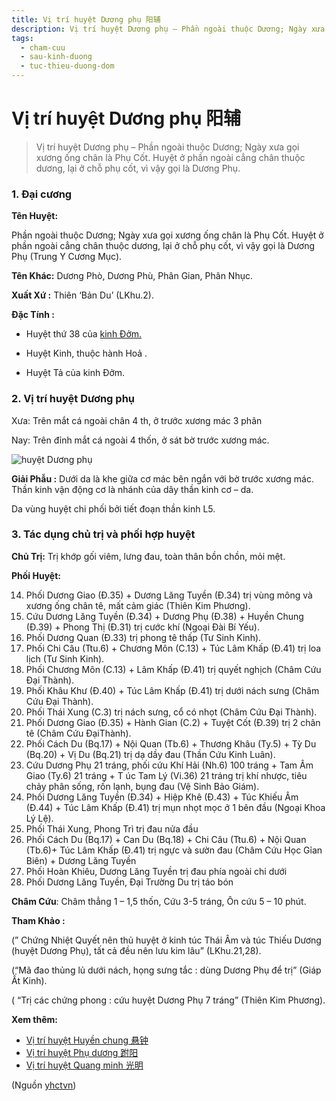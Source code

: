 ```yaml
---
title: Vị trí huyệt Dương phụ 阳辅
description: Vị trí huyệt Dương phụ – Phần ngoài thuộc Dương; Ngày xưa gọi xương ống chân là Phụ Cốt. Huyệt ở phần ngoài cẳng chân thuộc dương, lại ở chỗ phụ cốt, vì vậy gọi là Dương Phụ.
tags:
  - cham-cuu
  - sau-kinh-duong
  - tuc-thieu-duong-dom
---
```


# Vị trí huyệt Dương phụ 阳辅 

> Vị trí huyệt Dương phụ – Phần ngoài thuộc Dương; Ngày xưa gọi xương ống chân là Phụ Cốt. Huyệt ở phần ngoài cẳng chân thuộc dương, lại ở chỗ phụ cốt, vì vậy gọi là Dương Phụ.

### 1. Đại cương

**Tên Huyệt:**

Phần ngoài thuộc Dương; Ngày xưa gọi xương ống chân là Phụ Cốt. Huyệt ở phần ngoài cẳng chân thuộc dương, lại ở chỗ phụ cốt, vì vậy gọi là Dương Phụ (Trung Y Cương Mục).

**Tên Khác:** Dương Phò, Dương Phù, Phân Gian, Phân Nhục.

**Xuất Xứ :** Thiên ‘Bản Du’ (LKhu.2).

**Đặc Tính :**

+ Huyệt thứ 38 của [kinh Đởm.](/yhctvn/kinh-tuc-thieu-duong-dom/)

+ Huyệt Kinh, thuộc hành Hoả .

+ Huyệt Tả của kinh Đởm.

### 2. Vị trí huyệt Dương phụ

Xưa: Trên mắt cá ngoài chân 4 th, ở trước xương mác 3 phân

Nay: Trên đỉnh mắt cá ngoài 4 thốn, ở sát bờ trước xương mác.

![huyệt Dương phụ](/imgs/yhctvn/huyet-duong-phu-300x169.jpg)

**Giải Phẫu :** Dưới da là khe giữa cơ mác bên ngắn với bờ trước xương mác. Thần kinh vận động cơ là nhánh của dây thần kinh cơ – da.

Da vùng huyệt chi phối bởi tiết đoạn thần kinh L5.

### 3. Tác dụng chủ trị và phối hợp huyệt

**Chủ Trị:** Trị khớp gối viêm, lưng đau, toàn thân bồn chồn, mỏi mệt.

**Phối Huyệt:**

14. Phối Dương Giao (Đ.35) + Dương Lăng Tuyền (Đ.34) trị vùng mông và xương ống chân tê, mất cảm giác (Thiên Kim Phương).
15. Cứu Dương Lăng Tuyền (Đ.34) + Dương Phụ (Đ.38) + Huyền Chung (Đ.39) + Phong Thị (Đ.31) trị cước khí (Ngoại Đài Bí Yếu).
16. Phối Dương Quan (Đ.33) trị phong tê thấp (Tư Sinh Kinh).
17. Phối Chi Câu (Ttu.6) + Chương Môn (C.13) + Túc Lâm Khấp (Đ.41) trị loa lịch (Tư Sinh Kinh).
18. Phối Chương Môn (C.13) + Lâm Khấp (Đ.41) trị quyết nghịch (Châm Cứu Đại Thành).
19. Phối Khâu Khư (Đ.40) + Túc Lâm Khấp (Đ.41) trị dưới nách sưng (Châm Cứu Đại Thành).
20. Phối Thái Xung (C.3) trị nách sưng, cổ có nhọt (Châm Cứu Đại Thành).
21. Phối Dương Giao (Đ.35) + Hành Gian (C.2) + Tuyệt Cốt (Đ.39) trị 2 chân tê (Châm Cứu ĐạiThành).
22. Phối Cách Du (Bq.17) + Nội Quan (Tb.6) + Thương Khâu (Ty.5) + Tỳ Du (Bq.20) + Vị Du (Bq.21) trị dạ dầy đau (Thần Cứu Kinh Luân).
23. Cứu Dương Phụ 21 tráng, phối cứu Khí Hải (Nh.6) 100 tráng + Tam Âm Giao (Ty.6) 21 tráng + T úc Tam Lý (Vi.36) 21 tráng trị khí nhược, tiêu chảy phân sống, rốn lạnh, bụng đau (Vệ Sinh Bảo Giám).
24. Phối Dương Lăng Tuyền (Đ.34) + Hiệp Khê (Đ.43) + Túc Khiếu Âm (Đ.44) + Túc Lâm Khấp (Đ.41) trị mụn nhọt mọc ở 1 bên đầu (Ngoại Khoa Lý Lệ).
25. Phối Thái Xung, Phong Trì trị đau nửa đầu
26. Phối Cách Du (Bq.17) + Can Du (Bq.18) + Chi Câu (Ttu.6) + Nội Quan (Tb.6)+ Túc Lâm Khấp (Đ.41) trị ngực và sườn đau (Châm Cứu Học Gỉan Biên) + Dương Lăng Tuyền
27. Phối Hoàn Khiêu, Dương Lăng Tuyền trị đau phía ngoài chi dưới
28. Phối Dương Lăng Tuyền, Đại Trường Du trị táo bón

**Châm Cứu**: Châm thẳng 1 – 1,5 thốn, Cứu 3-5 tráng, Ôn cứu 5 – 10 phút.

**Tham Khảo :**

(” Chứng Nhiệt Quyết nên thủ huyệt ở kinh túc Thái Âm và túc Thiếu Dương (huyệt Dương Phụ), tất cả đều nên lưu kim lâu” (LKhu.21,28).

(“Mã đao thủng lủ dưới nách, họng sưng tắc : dùng Dương Phụ để trị” (Giáp Ất Kinh).

( “Trị các chứng phong : cứu huyệt Dương Phụ 7 tráng” (Thiên Kim Phương).

**Xem thêm:**

* [Vị trí huyệt Huyền chung 悬钟](/yhctvn/vi-tri-huyet-huyen-chung-%e6%82%ac%e9%92%9f/)
* [Vị trí huyệt Phụ dương 跗阳](/yhctvn/vi-tri-huyet-phu-duong-%e8%b7%97%e9%98%b3/)
* [Vị trí huyệt Quang minh 光明](/yhctvn/vi-tri-huyet-quang-minh-%e5%85%89%e6%98%8e/)

(Nguồn <a href="https://yhctvn.com/vi-tri-huyet-duong-phu-阳辅/" target="_blank">yhctvn</a>)
